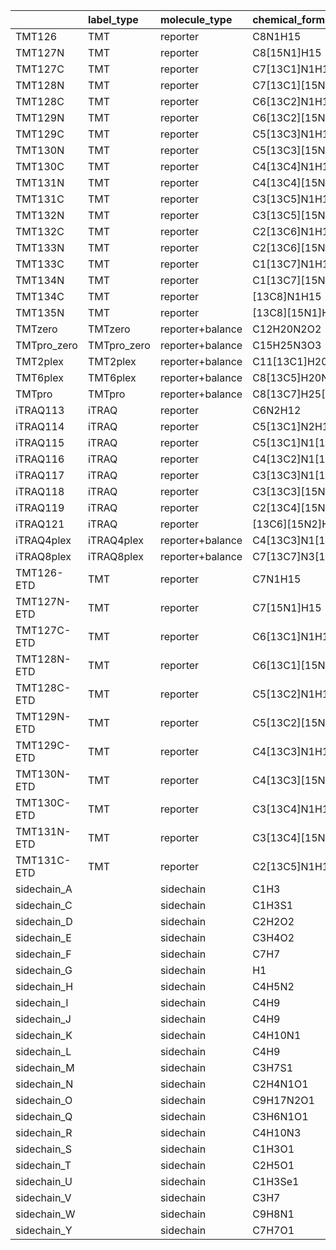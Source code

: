|             | label_type   | molecule_type    | chemical_formula      |   ion_mz |   neutral_mass |
|:------------|:-------------|:-----------------|:----------------------|---------:|---------------:|
| TMT126      | TMT          | reporter         | C8N1H15               |  126.128 |                |
| TMT127N     | TMT          | reporter         | C8[15N1]H15           |  127.125 |                |
| TMT127C     | TMT          | reporter         | C7[13C1]N1H15         |  127.131 |                |
| TMT128N     | TMT          | reporter         | C7[13C1][15N1]H15     |  128.128 |                |
| TMT128C     | TMT          | reporter         | C6[13C2]N1H15         |  128.134 |                |
| TMT129N     | TMT          | reporter         | C6[13C2][15N1]H15     |  129.131 |                |
| TMT129C     | TMT          | reporter         | C5[13C3]N1H15         |  129.138 |                |
| TMT130N     | TMT          | reporter         | C5[13C3][15N1]H15     |  130.135 |                |
| TMT130C     | TMT          | reporter         | C4[13C4]N1H15         |  130.141 |                |
| TMT131N     | TMT          | reporter         | C4[13C4][15N1]H15     |  131.138 |                |
| TMT131C     | TMT          | reporter         | C3[13C5]N1H15         |  131.144 |                |
| TMT132N     | TMT          | reporter         | C3[13C5][15N1]H15     |  132.142 |                |
| TMT132C     | TMT          | reporter         | C2[13C6]N1H15         |  122.148 |                |
| TMT133N     | TMT          | reporter         | C2[13C6][15N1]H15     |  133.145 |                |
| TMT133C     | TMT          | reporter         | C1[13C7]N1H15         |  133.151 |                |
| TMT134N     | TMT          | reporter         | C1[13C7][15N1]H15     |  134.148 |                |
| TMT134C     | TMT          | reporter         | [13C8]N1H15           |  134.155 |                |
| TMT135N     | TMT          | reporter         | [13C8][15N1]H15       |  135.152 |                |
| TMTzero     | TMTzero      | reporter+balance | C12H20N2O2            |  225.16  |      224.152   |
| TMTpro_zero | TMTpro_zero  | reporter+balance | C15H25N3O3            |  296.197 |      295.19    |
| TMT2plex    | TMT2plex     | reporter+balance | C11[13C1]H20N2O2      |  226.163 |      225.156   |
| TMT6plex    | TMT6plex     | reporter+balance | C8[13C5]H20N1[15N1]O2 |  230.17  |      229.163   |
| TMTpro      | TMTpro       | reporter+balance | C8[13C7]H25[15N2]N1O3 |  305.214 |      304.207   |
| iTRAQ113    | iTRAQ        | reporter         | C6N2H12               |  113.108 |                |
| iTRAQ114    | iTRAQ        | reporter         | C5[13C1]N2H12         |  114.111 |                |
| iTRAQ115    | iTRAQ        | reporter         | C5[13C1]N1[15N1]H12   |  115.108 |                |
| iTRAQ116    | iTRAQ        | reporter         | C4[13C2]N1[15N1]H12   |  116.112 |                |
| iTRAQ117    | iTRAQ        | reporter         | C3[13C3]N1[15N1]H12   |  117.115 |                |
| iTRAQ118    | iTRAQ        | reporter         | C3[13C3][15N2]H12     |  118.112 |                |
| iTRAQ119    | iTRAQ        | reporter         | C2[13C4][15N2]H12     |  119.115 |                |
| iTRAQ121    | iTRAQ        | reporter         | [13C6][15N2]H12       |  121.122 |                |
| iTRAQ4plex  | iTRAQ4plex   | reporter+balance | C4[13C3]N1[15N1]O1H12 |  145.109 |      144.102   |
| iTRAQ8plex  | iTRAQ8plex   | reporter+balance | C7[13C7]N3[15N1]O3H24 |  305.213 |      304.205   |
| TMT126-ETD  | TMT          | reporter         | C7N1H15               |  114.128 |                |
| TMT127N-ETD | TMT          | reporter         | C7[15N1]H15           |  115.125 |                |
| TMT127C-ETD | TMT          | reporter         | C6[13C1]N1H15         |  114.128 |                |
| TMT128N-ETD | TMT          | reporter         | C6[13C1][15N1]H15     |  115.125 |                |
| TMT128C-ETD | TMT          | reporter         | C5[13C2]N1H15         |  116.134 |                |
| TMT129N-ETD | TMT          | reporter         | C5[13C2][15N1]H15     |  117.131 |                |
| TMT129C-ETD | TMT          | reporter         | C4[13C3]N1H15         |  116.134 |                |
| TMT130N-ETD | TMT          | reporter         | C4[13C3][15N1]H15     |  117.131 |                |
| TMT130C-ETD | TMT          | reporter         | C3[13C4]N1H15         |  118.141 |                |
| TMT131N-ETD | TMT          | reporter         | C3[13C4][15N1]H15     |  119.138 |                |
| TMT131C-ETD | TMT          | reporter         | C2[13C5]N1H15         |  118.141 |                |
| sidechain_A |              | sidechain        | C1H3                  |          |       15.0235  |
| sidechain_C |              | sidechain        | C1H3S1                |          |       46.9955  |
| sidechain_D |              | sidechain        | C2H2O2                |          |       58.0055  |
| sidechain_E |              | sidechain        | C3H4O2                |          |       72.0211  |
| sidechain_F |              | sidechain        | C7H7                  |          |       91.0548  |
| sidechain_G |              | sidechain        | H1                    |          |        1.00782 |
| sidechain_H |              | sidechain        | C4H5N2                |          |       81.0453  |
| sidechain_I |              | sidechain        | C4H9                  |          |       57.0704  |
| sidechain_J |              | sidechain        | C4H9                  |          |       57.0704  |
| sidechain_K |              | sidechain        | C4H10N1               |          |       72.0813  |
| sidechain_L |              | sidechain        | C4H9                  |          |       57.0704  |
| sidechain_M |              | sidechain        | C3H7S1                |          |       75.0268  |
| sidechain_N |              | sidechain        | C2H4N1O1              |          |       58.0293  |
| sidechain_O |              | sidechain        | C9H17N2O1             |          |      169.134   |
| sidechain_Q |              | sidechain        | C3H6N1O1              |          |       72.0449  |
| sidechain_R |              | sidechain        | C4H10N3               |          |      100.087   |
| sidechain_S |              | sidechain        | C1H3O1                |          |       31.0184  |
| sidechain_T |              | sidechain        | C2H5O1                |          |       45.034   |
| sidechain_U |              | sidechain        | C1H3Se1               |          |       94.94    |
| sidechain_V |              | sidechain        | C3H7                  |          |       43.0548  |
| sidechain_W |              | sidechain        | C9H8N1                |          |      130.066   |
| sidechain_Y |              | sidechain        | C7H7O1                |          |      107.05    |